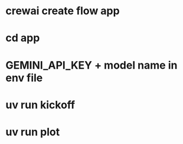 # crewai create flow app
# cd app
# GEMINI_API_KEY + model name in env file
# uv run kickoff
# uv run plot
 